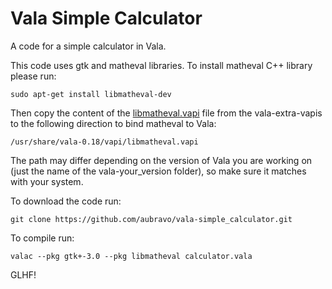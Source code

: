 # Vala Simple Calculator
A code for a simple calculator in Vala.

This code uses gtk and matheval libraries. To install matheval C++ library please run:

    sudo apt-get install libmatheval-dev

Then copy the content of the [libmatheval.vapi](https://github.com/nemequ/vala-extra-vapis/blob/master/libmatheval.vapi)  file from the vala-extra-vapis to the following direction to bind matheval to Vala:

    /usr/share/vala-0.18/vapi/libmatheval.vapi

The path may differ depending on the version of Vala you are working on (just the name of the vala-your_version folder), so make sure it matches with your system.

To download the code run:

    git clone https://github.com/aubravo/vala-simple_calculator.git
    
To compile run:

    valac --pkg gtk+-3.0 --pkg libmatheval calculator.vala

GLHF!
